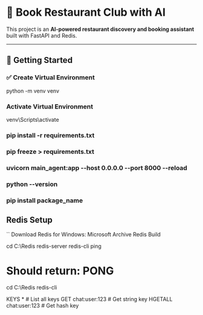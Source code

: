 # 📘 Book Restaurant Club with AI

This project is an **AI-powered restaurant discovery and booking assistant** built with FastAPI and Redis.

---

## 🚀 Getting Started

### ✅ Create Virtual Environment


python -m venv venv 

### Activate Virtual Environment

venv\Scripts\activate

### pip install -r requirements.txt
### pip freeze > requirements.txt

### uvicorn main_agent:app --host 0.0.0.0 --port 8000 --reload
 ### python --version
 ### pip install package_name

## Redis Setup

``
Download Redis for Windows:
Microsoft Archive Redis Build

cd C:\Redis
redis-server
redis-cli ping
# Should return: PONG

cd C:\Redis
redis-cli

KEYS *                # List all keys
GET chat:user:123     # Get string key
HGETALL chat:user:123 # Get hash key
```
